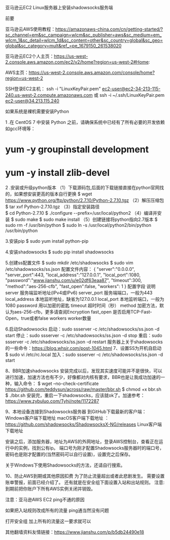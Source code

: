 亚马逊云EC2 Linux服务器上安装shadowsocks服务端

前要

亚马逊云AWS使用教程：https://amazonaws-china.com/cn/getting-started/?sc_channel=em&sc_campaign=wlcm&sc_publisher=aws&sc_medium=em_wlcm_1&sc_detail=wlcm_1d&sc_content=other&sc_country=global&sc_geo=global&sc_category=mult&ref_=pe_1679150_261538020

亚马逊云EC2个人主页：https://us-west-2.console.aws.amazon.com/ec2/v2/home?region=us-west-2#Home:

AWS主页：https://us-west-2.console.aws.amazon.com/console/home?region=us-west-2

SSH登录EC2主机：
ssh -i "LinuxKeyPair.pem" ec2-user@ec2-34-213-115-240.us-west-2.compute.amazonaws.com
或 ssh -i ~/.ssh/LinuxKeyPair.pem ec2-user@34.213.115.240

如果系统是裸机需要安装Python

1 .在 CentOS 7 中安装 Python 之前，请确保系统中已经有了所有必要的开发依赖如gcc环境等：
# yum -y groupinstall development
# yum -y install zlib-devel
2 .安装或升级python版本
（1）下载源码包,后面的下载链接直接在python官网找的，如果想安装更高的版本自行更换
    $ wget https://www.python.org/ftp/python/2.7.10/Python-2.7.10.tgz
（2）解压压缩包        
    $ tar xvf Python-2.7.10.tgz
（3）指定安装路径     
    $ cd Python-2.7.10
    $ ./configure --prefix=/usr/local/python2
（4）编译并安装
    $ sudo make
    $ sudo make install
（5）创建链接将python指向2.7版本
    $ sudo rm -f /usr/bin/python
    $ sudo ln -s /usr/local/python2/bin/python /usr/bin/python

3.安装pip
    $ sudo yum install python-pip

4.安装shadowsocks
    $ sudo pip install shadowsocks

5.创建ss配置文件 
    $ sudo mkdir /etc/shadowsocks
    $ sudo vim /etc/shadowsocks/ss.json
     配置文件内容：
     {     "server":"0.0.0.0",     "server_port":443,     "local_address":"127.0.0.1",     "local_port":1080,     "password":"www.jianshu.com/u/e02df63eaa87",     "timeout":300,     "method":"aes-256-cfb",     "fast_open":false,     "workers": 1     }
配置字段	说明
server	服务端监听地址(IPv4或IPv6)
server_port	服务端端口，一般为443
local_address	本地监听地址，缺省为127.0.0.1
local_port	本地监听端口，一般为1080
password	用以加密的密匙
timeout	超时时间（秒）
method	加密方法，默认为aes-256-cfb，更多请查阅Encryption 
fast_open	是否启用TCP-Fast-Open，true或者false
workers	
worker数量

6.启动Shadowsocks
启动：sudo ssserver -c /etc/shadowsocks/ss.json -d start 停止：sudo ssserver -c /etc/shadowsocks/ss.json -d stop 重启：sudo ssserver -c /etc/shadowsocks/ss.json -d restart
服务器上关于shadowsocks的一些命令：https://blog.whsir.com/post-1045.html
7、设置SS为开机自启动
 $ sudo vi /etc/rc.local
加入：sudo ssserver -c /etc/shadowsocks/ss.json -d start

8、BBR加速shadowsocks
安装完成以后，发现其实速度可能并不是很快，可以进行加速，加速方法也有不少，好像都对内核有要求，BBR也是让我成功加速的一种，输入命令：
$ wget –no-check-certificate https://github.com/teddysun/across/raw/master/bbr.sh
$ chmod +x bbr.sh
$ ./bbr.sh
安装完，重启一下shadowsocks，应该就ok了。加速参考：https://www.zybuluo.com/Tyhj/note/1172287

9、本地设备连接到Shadowsocks服务器
到GitHub下载最新的客户端：
Windows客户端下载地址
macOS客户端下载地址 ：https://github.com/shadowsocks/ShadowsocksX-NG/releases
Linux客户端下载地址

安装之后，添加服务器，地址为AWS的外网地址，登录AWS控制台，查看正在运行中的实例，找到公有ip。 端口号为刚才配置Shadowsocks服务器时的端口号，密码也是刚才配置的(当然密码可以自行设置)，设置完之后保存。

关于Windows下使用Shadowsocks的方法，还请自行搜索。

10、防止AWS到期或其他原因扣费
为了防止流量超出或者此悲剧发生。
需要设置账单警报，前面已经介绍了。
还有就是在安全组下面设置入站和出站规则。
注意: 到期前把你账户下所有AWS实例关闭并销毁。




注意：亚马逊AWS EC2 ping不通的原因

如果把入站规则改成所有的流量 ping通当然没有问题



打开安全组 加上所有的流量这一要求就可以







其他翻墙资料友情链接：https://www.jianshu.com/p/b5db24490e18
